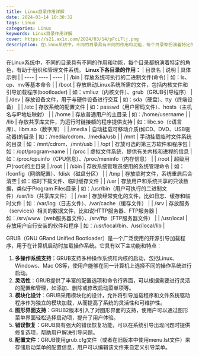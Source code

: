 ```yaml
---
title: Linux目录作用详解
date: 2024-03-14 10:30:32
tags: Linux
categories: Linux
keywords: Linux目录作用详解
cover: https://s21.ax1x.com/2024/03/14/pFcL7lj.png
description: 在Linux系统中，不同的目录具有不同的作用和功能，每个目录都扮演着特定的角色，有助于组织和管理文件系统。
---
```

在Linux系统中，不同的目录具有不同的作用和功能，每个目录都扮演着特定的角色，有助于组织和管理文件系统。
**Linux下各目录的作用：**
| 目录名 | 说明 | 具体示例 |
| ---- | ---- | ---- |
| /bin | 存放系统可执行的二进制文件(命令) | 如：ls、cp、mv等基本命令 |
| /boot | 存放启动Linux系统所需的文件，包括内核文件和引导加载程序(bootloader) | 如：vmliuz（内核文件）、grub（GRUB引导程序） |
| /dev | 存放设备文件，用于与硬件设备进行交互 | 如：sda（硬盘）、tty（终端设备） |
| /etc | 存放系统的配置文件 | 如：passwd（用户密码文件）、hosts（主机名与IP地址映射） |
| /home | 存放普通用户的主目录 | 如：/home/username |
| /lib | 存放共享库文件，为运行时链接额的程序提供支持 | 如：libc.so（c语言库）、libm.so（数字库） |
| /media | 自动挂载可移动介质(如CD、DVD、USB驱动器)的目录 | 如：/media/cdrom、/media/usb |
| /mnt | 手动挂载临时文件系统的目录 | 如：/mnt/cdrom、/mnt/usb |
| /opt | 存放可选的第三方软件和程序包 | 如：/opt/program-name |
| /proc | 虚拟文件系统，提供有关内核和进程的信息 | 如：/proc/cpuinfo（CPU信息）、/proc/meninfo（内存信息） |
| /root | 超级用户(root)的主目录 | /root |
| /sbin | 存放系统管理员使用的系统管理命令 | 如：ifconfig（网络配置）、fdisk（磁盘分区） |
| /tmp | 存放临时文件，系统重启后会清空 | 如：临时下载文件、临时缓存文件 |
| /usr | 存放用户和系统共享的只读数据，类似于Program Files目录 | 如：/usr/bin（用户可执行的二进制文件）/usr/lib（共享库文件） |
| /var | 存放经常变化的文件，比如日志、缓存和临时文件 | 如：/var/log（日志文件）、/var/cache（缓存文件） |
| /srv | 存放服务（services）相关的数据文件，比如说HTTP服务器、FTP服务器 | 如：/srv/www（web服务器文件）、/srv/ftp（FTP服务器文件） |
| /usr/local | 存放用户自行安装的软件和程序 | 如：/usr/local/bin、/usr/local/lib |

GRUB（GNU GRand Unified Bootloader）是一个广泛使用的开源引导加载程序，用于在计算机启动时加载操作系统。它具有以下主功能和特点：
1. **多操作系统支持**：GRUB支持多种操作系统和内核的启动，包括Linux、Windows、Mac OS等，使用户能够在同一计算机上选择不同的操作系统进行启动。
2. **灵活性**：GRUB提供了丰富的配置选项和命令行界面，可以根据需要进行灵活的配置和管理，如添加、删除或修改启动菜单项等。
3. **模块化设计**：GRUB采用模块化的设计，允许将引导加载程序和文件系统驱动程序作为独立的模块加载，从而提高了系统的灵活性和可维护性。
4. **图形界面支持**：GRUB2版本引入了对图形界面的支持，使用户可以通过图形菜单界面轻松选择启动项，提升了用户体验。
5. **错误恢复**：GRUB具有强大的错误恢复功能，可以在系统引导出现问题时提供修复选项，帮助用户解决引导问题。
6. **配置文件**：GRUB使用grub.cfg文件（或者在旧版本中使用menu.lst文件）来存储启动菜单的配置信息，用户可以编辑该文件来自定义引导菜单。

